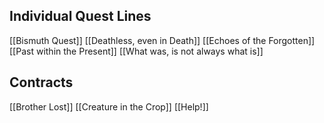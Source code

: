 ## Individual Quest Lines
[[Bismuth Quest]]
[[Deathless, even in Death]]
[[Echoes of the Forgotten]]
[[Past within the Present]]
[[What was, is not always what is]]

## Contracts
[[Brother Lost]]
[[Creature in the Crop]]
[[Help!]]